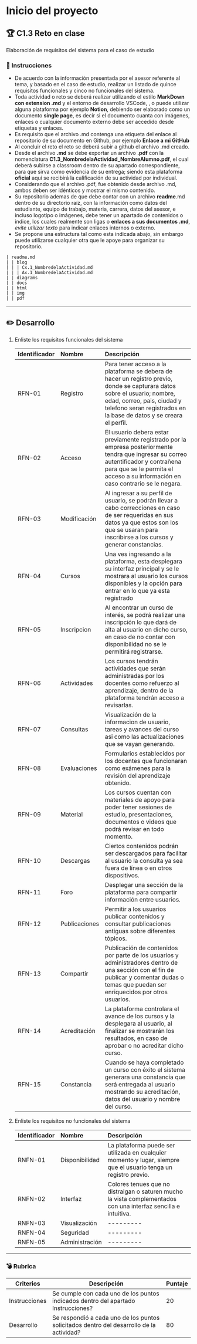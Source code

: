 # Inicio del proyecto

## :trophy: C1.3 Reto en clase

Elaboración de requisitos del sistema para el caso de estudio

### :blue_book: Instrucciones

- De acuerdo con la información presentada por el asesor referente al tema, y basado en el caso de estudio, realizar un listado de quince requisitos funcionales y cinco no funcionales del sistema.
- Toda actividad o reto se deberá realizar utilizando el estilo **MarkDown con extension .md** y el entorno de desarrollo VSCode, , o puede utilizar alguna plataforma por ejemplo **Notion**, debiendo ser elaborado como un documento **single page**, es decir si el documento cuanta con imágenes, enlaces o cualquier documento externo debe ser accedido desde etiquetas y enlaces.
- Es requisito que el archivo .md contenga una etiqueta del enlace al repositorio de su documento en Github, por ejemplo **Enlace a mi GitHub**
- Al concluir el reto el reto se deberá subir a github el archivo .md creado.
- Desde el archivo **.md** se debe exportar un archivo **.pdf** con la nomenclatura **C1.3_NombredelaActividad_NombreAlumno.pdf**, el cual deberá subirse a classroom dentro de su apartado correspondiente, para que sirva como evidencia de su entrega; siendo esta plataforma **oficial** aquí se recibirá la calificación de su actividad por individual.
- Considerando que el archivo .pdf, fue obtenido desde archivo .md, ambos deben ser idénticos y mostrar el mismo contenido.
- Su repositorio ademas de que debe contar con un archivo **readme**.md dentro de su directorio raíz, con la información como datos del estudiante, equipo de trabajo, materia, carrera, datos del asesor, e incluso logotipo o imágenes, debe tener un apartado de contenidos o indice, los cuales realmente son ligas o **enlaces a sus documentos .md**, _evite utilizar texto_ para indicar enlaces internos o externo.
- Se propone una estructura tal como esta indicada abajo, sin embargo puede utilizarse cualquier otra que le apoye para organizar su repositorio.

```
| readme.md
| | blog
| | | Cx.1_NombredelaActividad.md
| | | Ax.1_NombredelaActividad.md
| | diagrams
| | docs
| | html
| | img
| | pdf    
```

___

## :pencil2: Desarrollo

1. Enliste los requisitos funcionales del sistema
   
    Identificador | Nombre | Descripción
    :--|:--|:--
    RFN-01|Registro|Para tener acceso a la plataforma se debera de hacer un registro previo, donde se capturara datos sobre el usuario; nombre, edad, correo, pais, ciudad y telefono seran registrados en la base de datos y se creara el perfil.
    RFN-02|Acceso|El usuario debera estar previamente registrado por la empresa posteriormente tendra que ingresar su correo autentificador y contrañena para que se le permita el acceso a su información en caso contrario se le negara.
    RFN-03|Modificación|Al ingresar a su perfil de usuario, se podrán llevar a cabo correcciones en caso de ser requeridas en sus datos ya que estos son los que se usaran para inscribirse a los cursos y generar constancias. 
    RFN-04|Cursos| Una ves ingresando a la plataforma, esta desplegara su interfaz principal y se le mostrara al usuario los cursos disponibles y la opción para entrar en lo que ya esta registrado
    RFN-05|Inscripcion|Al encontrar un curso de interés, se podrá realizar una inscripción lo que dará de alta al usuario en dicho curso, en caso de no contar con disponibilidad no se le permitirá registrarse.
    RFN-06|Actividades|Los cursos tendrán actividades que serán administradas por los docentes como refuerzo al aprendizaje, dentro de la plataforma tendrán acceso a revisarlas. 
    RFN-07|Consultas|Visualización de la informacion de usuario, tareas y avances del curso asi como las actualizaciones que se vayan generando.
    RFN-08|Evaluaciones|Formularios establecidos por los docentes que funcionaran como exámenes para la revisión del aprendizaje obtenido. 
    RFN-09|Material|Los cursos cuentan con materiales de apoyo para poder tener sesiones de estudio, presentaciones, documentos o videos que podrá revisar en todo momento.
    RFN-10|Descargas|Ciertos contenidos podrán ser descargados para facilitar al usuario la consulta ya sea fuera de línea o en otros dispositivos.
    RFN-11|Foro|Desplegar una sección de la plataforma para compartir información entre usuarios.
    RFN-12|Publicaciones|Permitir a los usuarios publicar contenidos y consultar publicaciones antiguas sobre diferentes tópicos.
    RFN-13|Compartir|Publicación de contenidos por parte de los usuarios y administradores dentro de una sección con el fin de publicar y comentar dudas o temas que puedan ser enriquecidos por otros usuarios.
    RFN-14|Acreditación|La plataforma controlara el avance de los cursos y la desplegara al usuario, al finalizar se mostrarán los resultados, en caso de aprobar o no acreditar dicho curso.
    RFN-15|Constancia|Cuando se haya completado un curso con éxito el sistema generara una constancia que será entregada al usuario mostrando su acreditación, datos del usuario y nombre del curso.
 
2. Enliste los requisitos no funcionales del sistema
   
    Identificador | Nombre | Descripción
    :--|:--|:--
    RNFN-01|Disponibilidad|La plataforma puede ser utilizada en cualquier momento y lugar, siempre que el usuario tenga un registro previo.
    RNFN-02|Interfaz|Colores tenues que no distraigan o saturen mucho la vista complementados con una interfaz sencilla e intuitiva.
    RNFN-03|Visualización|---------
    RNFN-04|Seguridad|---------
    RNFN-05|Administración|---------

___

### :bomb: Rubrica

| Criterios     | Descripción                                                                                  | Puntaje |
| ------------- | -------------------------------------------------------------------------------------------- | ------- |
| Instrucciones | Se cumple con cada uno de los puntos indicados dentro del apartado Instrucciones?            | 20 |
| Desarrollo    | Se respondió a cada uno de los puntos solicitados dentro del desarrollo de la actividad?     | 80      |